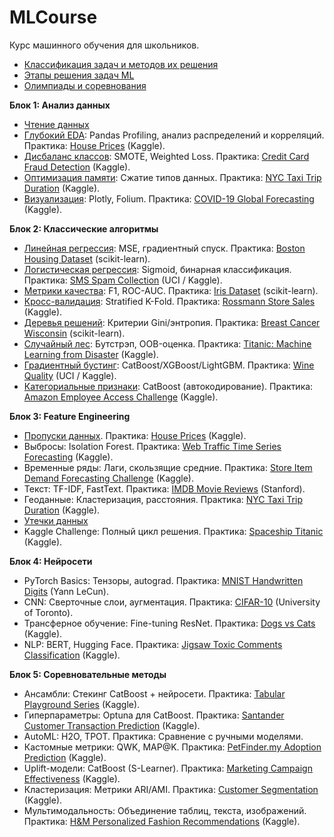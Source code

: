 # MLCourse  
Курс машинного обучения для школьников.

* [Классификация задач и методов их решения](problems.md)
* [Этапы решения задач ML](methods.md)
* [Олимпиады и соревнования](olympiads.md)

**Блок 1: Анализ данных**  
* [Чтение данных](010_read.md)
* [Глубокий EDA](020_EDA.md): Pandas Profiling, анализ распределений и корреляций. Практика: [House Prices](https://www.kaggle.com/c/house-prices-advanced-regression-datasets) (Kaggle).  
* [Дисбаланс классов](030_disbalance.md): SMOTE, Weighted Loss. Практика: [Credit Card Fraud Detection](https://www.kaggle.com/mlg-ulb/creditcardfraud) (Kaggle).  
* [Оптимизация памяти](040_memory.md): Сжатие типов данных. Практика: [NYC Taxi Trip Duration](https://www.kaggle.com/c/nyc-taxi-trip-duration) (Kaggle).  
* [Визуализация](050_visual.md): Plotly, Folium. Практика: [COVID-19 Global Forecasting](https://www.kaggle.com/imdevskp/corona-virus-report) (Kaggle).  

**Блок 2: Классические алгоритмы**  
- [Линейная регрессия](110_linreg.md): MSE, градиентный спуск. Практика: [Boston Housing Dataset](https://scikit-learn.org/stable/modules/generated/sklearn.datasets.load_boston.html) (scikit-learn).  
- [Логистическая регрессия](120_logreg.md): Sigmoid, бинарная классификация. Практика: [SMS Spam Collection](https://www.kaggle.com/uciml/sms-spam-collection-dataset) (UCI / Kaggle).  
- [Метрики качества](130_metrics.md): F1, ROC-AUC. Практика: [Iris Dataset](https://scikit-learn.org/stable/modules/generated/sklearn.datasets.load_iris.html) (scikit-learn).  
- [Кросс-валидация](140_kfold.md): Stratified K-Fold. Практика: [Rossmann Store Sales](https://www.kaggle.com/c/rossmann-store-sales) (Kaggle).  
- [Деревья решений](150_decision_tree.md): Критерии Gini/энтропия. Практика: [Breast Cancer Wisconsin](https://scikit-learn.org/stable/modules/generated/sklearn.datasets.load_breast_cancer.html) (scikit-learn).  
- [Случайный лес](160_random_forest.md): Бутстрэп, OOB-оценка. Практика: [Titanic: Machine Learning from Disaster](https://www.kaggle.com/c/titanic) (Kaggle).  
- [Градиентный бустинг](170_boosting.md): CatBoost/XGBoost/LightGBM. Практика: [Wine Quality](https://www.kaggle.com/uciml/red-wine-quality-cortez-et-al-2009) (UCI / Kaggle).  
- [Категориальные признаки](180_cat_features.md): CatBoost (автокодирование). Практика: [Amazon Employee Access Challenge](https://www.kaggle.com/c/amazon-employee-access-challenge) (Kaggle).  

**Блок 3: Feature Engineering**  
- [Пропуски данных](310_drops.md). Практика: [House Prices](https://www.kaggle.com/c/house-prices-advanced-regression-datasets) (Kaggle).  
- Выбросы: Isolation Forest. Практика: [Web Traffic Time Series Forecasting](https://www.kaggle.com/c/web-traffic-time-series-forecasting) (Kaggle).  
- Временные ряды: Лаги, скользящие средние. Практика: [Store Item Demand Forecasting Challenge](https://www.kaggle.com/c/demand-forecasting-kernels-only) (Kaggle).  
- Текст: TF-IDF, FastText. Практика: [IMDB Movie Reviews](https://ai.stanford.edu/~amaas/data/sentiment/) (Stanford).  
- Геоданные: Кластеризация, расстояния. Практика: [NYC Taxi Trip Duration](https://www.kaggle.com/c/nyc-taxi-trip-duration) (Kaggle).
- [Утечки данных](360_leak.md)
- Kaggle Challenge: Полный цикл решения. Практика: [Spaceship Titanic](https://www.kaggle.com/c/spaceship-titanic) (Kaggle).  

**Блок 4: Нейросети**  
- PyTorch Basics: Тензоры, autograd. Практика: [MNIST Handwritten Digits](http://yann.lecun.com/exdb/mnist/) (Yann LeCun).  
- CNN: Сверточные слои, аугментация. Практика: [CIFAR-10](https://www.cs.toronto.edu/~kriz/cifar.html) (University of Toronto).  
- Трансферное обучение: Fine-tuning ResNet. Практика: [Dogs vs Cats](https://www.kaggle.com/c/dogs-vs-cats-redux-kernels-edition) (Kaggle).  
- NLP: BERT, Hugging Face. Практика: [Jigsaw Toxic Comments Classification](https://www.kaggle.com/c/jigsaw-toxic-comment-classification-challenge) (Kaggle).  

**Блок 5: Соревновательные методы**  
- Ансамбли: Стекинг CatBoost + нейросети. Практика: [Tabular Playground Series](https://www.kaggle.com/c/tabular-playground-series) (Kaggle).  
- Гиперпараметры: Optuna для CatBoost. Практика: [Santander Customer Transaction Prediction](https://www.kaggle.com/c/santander-customer-transaction-prediction) (Kaggle).  
- AutoML: H2O, TPOT. Практика: Сравнение с ручными моделями.  
- Кастомные метрики: QWK, MAP@K. Практика: [PetFinder.my Adoption Prediction](https://www.kaggle.com/c/petfinder-adoption-prediction) (Kaggle).  
- Uplift-модели: CatBoost (S-Learner). Практика: [Marketing Campaign Effectiveness](https://www.kaggle.com/miroslavsabo/young-people-survey) (Kaggle).  
- Кластеризация: Метрики ARI/AMI. Практика: [Customer Segmentation](https://www.kaggle.com/vjchoudhary7/customer-segmentation-tutorial-in-python) (Kaggle).  
- Мультимодальность: Объединение таблиц, текста, изображений. Практика: [H&M Personalized Fashion Recommendations](https://www.kaggle.com/c/h-and-m-personalized-fashion-recommendations) (Kaggle).  
